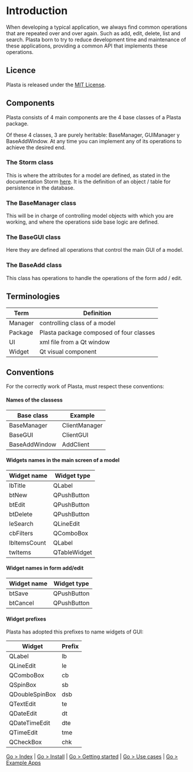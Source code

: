 # Introduction

When developing a typical application, we always find common operations that are repeated over and over again. Such as add, edit, delete, list and search. Plasta born to try to reduce development time and maintenance of these applications, providing a common API that implements these operations.


## Licence

Plasta is released under the [MIT License](http://www.opensource.org/licenses/MIT).

## Components

Plasta consists of 4 main components are the 4 base classes of a Plasta package.

Of these 4 classes, 3 are purely heritable: BaseManager, GUIManager y BaseAddWindow. At any time you can implement any of its operations to achieve the desired end.

### The Storm class

This is where the attributes for a model are defined, as stated in the documentation Storm [here](https://storm.canonical.com/Tutorial#The_Storm_base_class). It is the definition of an object / table for persistence in the database.

### The BaseManager class

This will be in charge of controlling model objects with which you are working, and where the operations side base logic are defined.

### The BaseGUI class

Here they are defined all operations that control the main GUI of a model. 

### The BaseAdd class

This class has operations to handle the operations of the form add / edit.

## Terminologies

| Term | Definition |
|------|------------|
| Manager | controlling class of a model | 
| Package | Plasta package composed of four classes |
| UI | xml file from a Qt window |
| Widget | Qt visual component |

## Conventions

For the correctly work of Plasta, must respect these conventions:

#### Names of the classess

| Base class | Example |
|------------|---------|
| BaseManager     | ClientManager |
| BaseGUI         | ClientGUI |
| BaseAddWindow   | AddClient |

#### Widgets names in the main screen of a model

| Widget name | Widget type |
|-------------|-------------|
| lbTitle      | QLabel |
| btNew        | QPushButton |
| btEdit       | QPushButton |
| btDelete     | QPushButton |
| leSearch     | QLineEdit |
| cbFilters    | QComboBox |
| lbItemsCount | QLabel |
| twItems      | QTableWidget |

#### Widget names in form add/edit

| Widget name | Widget type |
|-------------|-------------|
| btSave      | QPushButton |
| btCancel    | QPushButton |


#### Widget prefixes

Plasta has adopted this prefixes to name widgets of GUI:

| Widget | Prefix |
|--------|--------|
| QLabel         | lb |
| QLineEdit      | le |
| QComboBox      | cb |
| QSpinBox       | sb |
| QDoubleSpinBox | dsb |
| QTextEdit      | te |
| QDateEdit      | dt |
| QDateTimeEdit  | dte |
| QTimeEdit      | tme |
| QCheckBox      | chk |

[Go > Index](https://github.com/informaticameg/Plasta/blob/master/doc/en/index.md) | [Go > Install](https://github.com/informaticameg/Plasta/blob/master/doc/en/install.md) | [Go > Getting started](https://github.com/informaticameg/Plasta/blob/master/doc/en/getting_started.md) | [Go > Use cases](https://github.com/informaticameg/plasta/blob/master/doc/en/uses_cases.md) | [Go > Example Apps](https://github.com/informaticameg/plasta/blob/master/doc/en/example_apps.md)